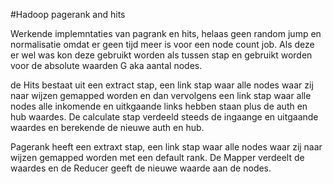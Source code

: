 #Hadoop pagerank and hits

Werkende implemntaties van pagrank en hits, helaas geen random jump en normalisatie omdat er geen tijd meer is voor een node count job. Als deze er wel was kon deze gebruikt worden als tussen stap en gebruikt worden voor de absolute waarden  G aka aantal nodes.

de Hits bestaat uit een extract stap, een link stap waar alle nodes waar zij naar wijzen gemapped worden en dan vervolgens een link stap waar alle nodes alle inkomende en uitkgaande links hebben staan plus de auth en hub waardes. De calculate stap verdeeld steeds de ingaange en uitgaande waardes en berekende de nieuwe auth en hub.

Pagerank heeft een extraxt stap, een link stap waar alle nodes waar zij naar wijzen gemapped worden met een default rank. De Mapper verdeelt de waardes en de Reducer geeft de nieuwe waarde aan de nodes. 
